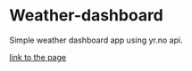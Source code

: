 # Weather-dashboard
Simple weather dashboard app using yr.no api.

[link to the page](https://hzuppur.github.io/Weather-dashboard/)
